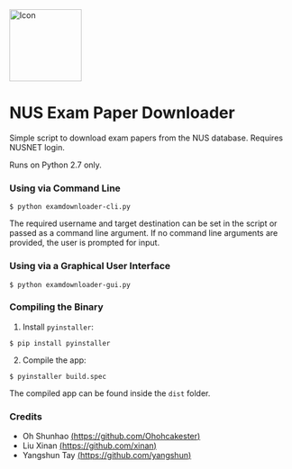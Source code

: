 <img src="icon.png" alt="Icon" width="128">

NUS Exam Paper Downloader
===============

Simple script to download exam papers from the NUS database. Requires NUSNET login.

Runs on Python 2.7 only.

### Using via Command Line
```
$ python examdownloader-cli.py
```

The required username and target destination can be set in the script or passed as a command line argument.
If no command line arguments are provided, the user is prompted for input.

### Using via a Graphical User Interface
```
$ python examdownloader-gui.py
```


### Compiling the Binary

1. Install `pyinstaller`:
  ```
  $ pip install pyinstaller
  ```

2. Compile the app:
  ```
  $ pyinstaller build.spec
  ```
The compiled app can be found inside the `dist` folder.

### Credits

- Oh Shunhao [(https://github.com/Ohohcakester)](https://github.com/Ohohcakester)
- Liu Xinan [(https://github.com/xinan)](https://github.com/xinan)
- Yangshun Tay [(https://github.com/yangshun)](https://github.com/yangshun)
